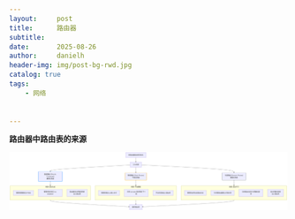 ```yaml
---
layout:     post
title:      路由器
subtitle:   
date:       2025-08-26
author:     danielh
header-img: img/post-bg-rwd.jpg
catalog: true
tags:
    - 网络


---
```


**路由器中路由表的来源**

![](/imgs/2025-08-26/TILEayRxdJN0ynoX.png)


<!--stackedit_data:
eyJoaXN0b3J5IjpbNDg0MjY2ODIsLTU0NDkyNDM4MV19
-->
